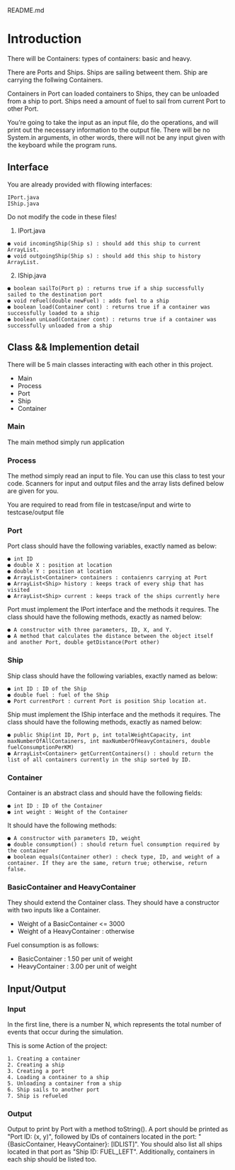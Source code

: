 README.md

# Introduction

There will be Containers: types of containers: basic and heavy.

There are Ports and Ships. Ships are sailing betweent them. Ship are
carrying the follwing Containers.

Containers in Port can loaded containers to Ships, they can
be unloaded from a ship to port. Ships need a amount of fuel to sail from current Port to other Port.

You’re going to take the input as an input file, do the operations, and will print out the necessary information to the output file. There will be no System.in arguments, in other words, there will not be any input given with the keyboard while the program runs.

## Interface
You are already provided with fllowing interfaces: 

```
IPort.java
IShip.java
```
Do not modify the code in these files!

1. IPort.java

```
● void incomingShip(Ship s) : should add this ship to current
ArrayList.
● void outgoingShip(Ship s) : should add this ship to history
ArrayList.
```

2. IShip.java

```
● boolean sailTo(Port p) : returns true if a ship successfully
sailed to the destination port
● void reFuel(double newFuel) : adds fuel to a ship
● boolean load(Container cont) : returns true if a container was
successfully loaded to a ship
● boolean unLoad(Container cont) : returns true if a container was
successfully unloaded from a ship
```
## Class && Implemention detail

There will be 5 main classes interacting with each other in this project.

- Main
- Process
- Port
- Ship
- Container

### Main
The main method simply run application

### Process
The method simply read an input to file. You can use this class
to test your code. Scanners for input and output files and the array
lists defined below are given for you.

You are required to read from file in testcase/input and wirte to testcase/output file

### Port
Port class should have the following variables, exactly named as
below:

```
● int ID
● double X : position at location
● double Y : position at location
● ArrayList<Container> containers : contaienrs carrying at Port
● ArrayList<Ship> history : keeps track of every ship that has
visited
● ArrayList<Ship> current : keeps track of the ships currently here
```
Port must implement the IPort interface and the methods it requires.
The class should have the following methods, exactly as named below:

```
● A constructor with three parameters, ID, X, and Y.
● A method that calculates the distance between the object itself
and another Port, double getDistance(Port other)
```
### Ship

Ship class should have the following variables, exactly named as
below:

```
● int ID : ID of the Ship
● double fuel : fuel of the Ship
● Port currentPort : current Port is position Ship location at.
```

Ship must implement the IShip interface and the methods it requires.
The class should have the following methods, exactly as named below:

```
● public Ship(int ID, Port p, int totalWeightCapacity, int
maxNumberOfAllContainers, int maxNumberOfHeavyContainers, double fuelConsumptionPerKM)
● ArrayList<Container> getCurrentContainers() : should return the
list of all containers currently in the ship sorted by ID.
```

### Container
Container is an abstract class and should have the following fields:

```
● int ID : ID of the Container
● int weight : Weight of the Container
```

It should have the following methods:

```
● A constructor with parameters ID, weight
● double consumption() : should return fuel consumption required by
the container
● boolean equals(Container other) : check type, ID, and weight of a
container. If they are the same, return true; otherwise, return
false.
```
### BasicContainer and HeavyContainer
They should extend the Container class. They should have a constructor
with two inputs like a Container.

- Weight of a BasicContainer <= 3000
- Weight of a HeavyContainer : otherwise

Fuel consumption is as follows:
- BasicContainer : 1.50 per unit of weight
- HeavyContainer : 3.00 per unit of weight

## Input/Output
  
  ### Input
  
  In the first line, there is a number N, which represents the total
  number of events that occur during the simulation.
  
  This is some Action of the project:
  ```
  1. Creating a container
  2. Creating a ship
  3. Creating a port  
  4. Loading a container to a ship
  5. Unloading a container from a ship
  6. Ship sails to another port
  7. Ship is refueled
  
  ```
  
  ### Output
  
  Output to print by Port with a method toString(). A port should be
  printed as "Port ID: (x, y)", followed by IDs of containers located in
  the port: "{BasicContainer, HeavyContainer}: [IDLIST]". You should also list all ships located in
  that port as "Ship ID: FUEL_LEFT". Additionally, containers in each
  ship should be listed too.
